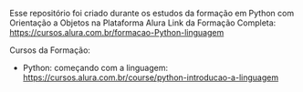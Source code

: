 Esse repositório foi criado durante os estudos da formação em Python com Orientação a Objetos na Plataforma Alura
Link da Formação Completa: https://cursos.alura.com.br/formacao-Python-linguagem

Cursos da Formação:
- Python: começando com a linguagem: https://cursos.alura.com.br/course/python-introducao-a-linguagem
